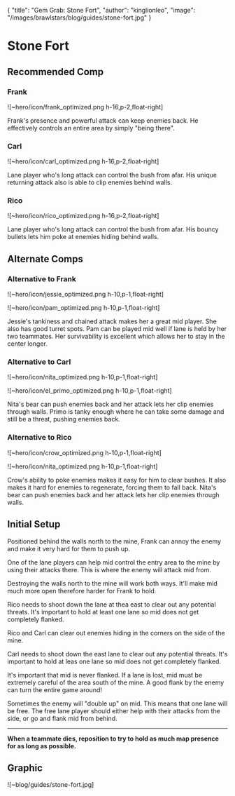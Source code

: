 { "title": "Gem Grab: Stone Fort", "author": "kinglionleo", "image": "/images/brawlstars/blog/guides/stone-fort.jpg" }

Stone Fort
===

Recommended Comp
---

### Frank

![~hero/icon/frank_optimized.png h-16,p-2,float-right] 

Frank's presence and powerful attack can keep enemies back. He effectively controls an entire area by simply "being there".

### Carl

![~hero/icon/carl_optimized.png h-16,p-2,float-right] 

Lane player who's long attack can control the bush from afar. His unique returning attack also is able to clip enemies behind walls.

### Rico

![~hero/icon/rico_optimized.png h-16,p-2,float-right] 

Lane player who's long attack can control the bush from afar. His bouncy bullets lets him poke at enemies hiding behind walls.

Alternate Comps
---

### Alternative to Frank

![~hero/icon/jessie_optimized.png h-10,p-1,float-right]

![~hero/icon/pam_optimized.png h-10,p-1,float-right]

Jessie's tankiness and chained attack makes her a great mid player. She also has good turret spots.
Pam can be played mid well if lane is held by her two teammates. Her survivability is excellent which allows her to stay in the center longer.

### Alternative to Carl

![~hero/icon/nita_optimized.png h-10,p-1,float-right]

![~hero/icon/el_primo_optimized.png h-10,p-1,float-right]

Nita's bear can push enemies back and her attack lets her clip enemies through walls.
Primo is tanky enough where he can take some damage and still be a threat, pushing enemies back.

### Alternative to Rico

![~hero/icon/crow_optimized.png h-10,p-1,float-right]

![~hero/icon/nita_optimized.png h-10,p-1,float-right]

Crow's ability to poke enemies makes it easy for him to clear bushes. It also makes it hard for enemies to regenerate, forcing them to fall back.
Nita's bear can push enemies back and her attack lets her clip enemies through walls.

Initial Setup
---

Positioned behind the walls north to the mine, Frank can annoy the enemy and make it very hard for them to push up.

One of the lane players can help mid control the entry area to the mine by using their attacks there. This is where the enemy will attack mid from.

Destroying the walls north to the mine will work both ways. It'll make mid much more open therefore harder for Frank to hold.

Rico needs to shoot down the lane at thea east to clear out any potential threats. It's important to hold at least one lane so mid does not get completely flanked.

Rico and Carl can clear out enemies hiding in the corners on the side of the mine.

Carl needs to shoot down the east lane to clear out any potential threats. It's important to hold at leas one lane so mid does not get completely flanked.

It's important that mid is never flanked. If a lane is lost, mid must be extremely careful of the area south of the mine. A good flank by the enemy can turn the entire game around!

Sometimes the enemy will "double up" on mid. This means that one lane will be free. The free lane player should either help with their attacks from the side, or go and flank mid from behind.

---

**When a teammate dies, reposition to try to hold as much map presence for as long as possible.**

Graphic
---

![~blog/guides/stone-fort.jpg]
